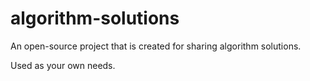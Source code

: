 # algorithm-solutions
An open-source project that is created for sharing algorithm solutions.

Used as your own needs.
